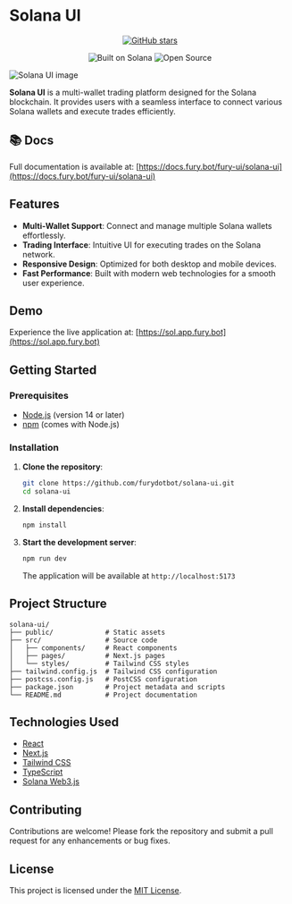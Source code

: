 # Solana UI

<div align="center">

[![GitHub stars](https://img.shields.io/github/stars/furydotbot/solana-ui?style=social)](https://github.com/furydotbot/solana-ui/stargazers)

</div>

<p align="center">
  <img src="https://img.shields.io/badge/Built%20on-Solana-3a0ca3?style=for-the-badge&logo=solana" alt="Built on Solana" />
  <img src="https://img.shields.io/badge/Open%20Source-Yes-00b386?style=for-the-badge&logo=github" alt="Open Source" />
  <a href="https://github.com/furydotbot/solana-ui/stargazers">
  </a>
</p>


![Solana UI image](https://i.imgur.com/T9IzS4k.png)

**Solana UI** is a multi-wallet trading platform designed for the Solana blockchain.
It provides users with a seamless interface to connect various Solana wallets and execute trades efficiently.

## 📚 Docs

Full documentation is available at: [https://docs.fury.bot/fury-ui/solana-ui](https://docs.fury.bot/fury-ui/solana-ui)

## Features

- **Multi-Wallet Support**: Connect and manage multiple Solana wallets effortlessly.
- **Trading Interface**: Intuitive UI for executing trades on the Solana network.
- **Responsive Design**: Optimized for both desktop and mobile devices.
- **Fast Performance**: Built with modern web technologies for a smooth user experience.

## Demo

Experience the live application at: [https://sol.app.fury.bot](https://sol.app.fury.bot)

## Getting Started

### Prerequisites

- [Node.js](https://nodejs.org/) (version 14 or later)
- [npm](https://www.npmjs.com/) (comes with Node.js)

### Installation

1. **Clone the repository**:

   ```bash
   git clone https://github.com/furydotbot/solana-ui.git
   cd solana-ui
   ```

2. **Install dependencies**:

   ```bash
   npm install
   ```

3. **Start the development server**:

   ```bash
   npm run dev
   ```

   The application will be available at `http://localhost:5173`

## Project Structure

```
solana-ui/
├── public/             # Static assets
├── src/                # Source code
│   ├── components/     # React components
│   ├── pages/          # Next.js pages
│   └── styles/         # Tailwind CSS styles
├── tailwind.config.js  # Tailwind CSS configuration
├── postcss.config.js   # PostCSS configuration
├── package.json        # Project metadata and scripts
└── README.md           # Project documentation
```

## Technologies Used

- [React](https://reactjs.org/)
- [Next.js](https://nextjs.org/)
- [Tailwind CSS](https://tailwindcss.com/)
- [TypeScript](https://www.typescriptlang.org/)
- [Solana Web3.js](https://solana-labs.github.io/solana-web3.js/)

## Contributing

Contributions are welcome! Please fork the repository and submit a pull request for any enhancements or bug fixes.

## License

This project is licensed under the [MIT License](LICENSE).
